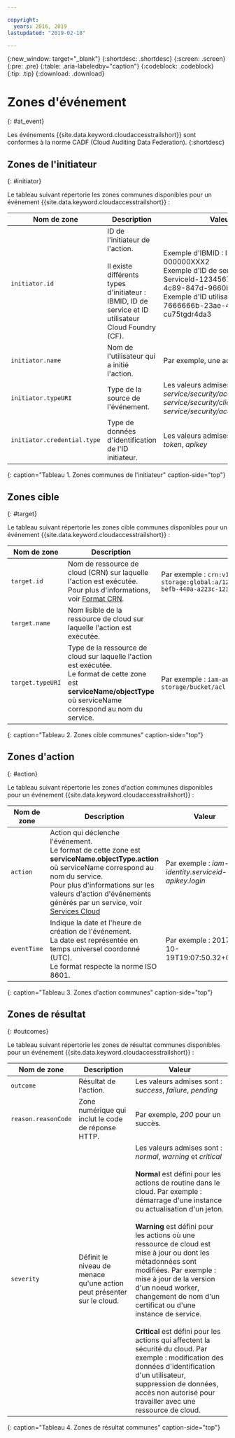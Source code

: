 ```yaml
---

copyright:
  years: 2016, 2019
lastupdated: "2019-02-18"

---
```


{:new_window: target="_blank"}
{:shortdesc: .shortdesc}
{:screen: .screen}
{:pre: .pre}
{:table: .aria-labeledby="caption"}
{:codeblock: .codeblock}
{:tip: .tip}
{:download: .download}



# Zones d'événement
{: #at_event}

Les événements {{site.data.keyword.cloudaccesstrailshort}} sont conformes à la norme CADF (Cloud Auditing Data Federation). 
{:shortdesc}

## Zones de l'initiateur
{: #initiator}

Le tableau suivant répertorie les zones communes disponibles pour un événement {{site.data.keyword.cloudaccesstrailshort}} :

| Nom de zone | Description | Valeur |
|------------|-------------|-------|
| `initiator.id` | ID de l'initiateur de l'action. </br></br>Il existe différents types d'initiateur : IBMID, ID de service et ID utilisateur Cloud Foundry (CF). | Exemple d'IBMID : IBMid-000000XXX2 </br>Exemple d'ID de service : iam-ServiceId-12345678-0165-4c89-847d-9660b1632e14 </br>Exemple d'ID utilisateur CF : 7666666b-23ae-4a34-8569-cu75tgdr4da3 |
| `initiator.name` | Nom de l'utilisateur qui a initié l'action. | Par exemple, une adresse e-mail. |
| `initiator.typeURI` | Type de la source de l'événement. | Les valeurs admises sont : *service/security/account/user*, *service/security/clientid*, *service/security/account/serviceid* |
| `initiator.credential.type` | Type de données d'identification de l'ID initiateur. | Les valeurs admises sont : *user*, *token*, *apikey* |
{: caption="Tableau 1. Zones communes de l'initiateur" caption-side="top"} 

  

## Zones cible
{: #target}

Le tableau suivant répertorie les zones cible communes disponibles pour un événement {{site.data.keyword.cloudaccesstrailshort}} :

| Nom de zone | Description | Valeur |
|------------|-------------|-------|
| `target.id` | Nom de ressource de cloud (CRN) sur laquelle l'action est exécutée. </br>Pour plus d'informations, voir [Format CRN](/docs/overview?topic=overview-format-crn#format). | Par exemple : `crn:v1:bluemix:public:cloud-object-storage:global:a/12345678e6232019c6567c9123456789:fr56et47-befb-440a-a223c-12345678dae1:bucket:bucket1` |
| `target.name` | Nom lisible de la ressource de cloud sur laquelle l'action est exécutée. |  |
| `target.typeURI` | Type de la ressource de cloud sur laquelle l'action est exécutée. </br>Le format de cette zone est **serviceName/objectType** où serviceName correspond au nom du service. | Par exemple : `iam-am/policy` ou `cloud-object-storage/bucket/acl` |
{: caption="Tableau 2. Zones cible communes" caption-side="top"} 


 
## Zones d'action
{: #action}

Le tableau suivant répertorie les zones d'action communes disponibles pour un événement {{site.data.keyword.cloudaccesstrailshort}} :

| Nom de zone | Description | Valeur |
|------------|-------------|-------|
| `action` | Action qui déclenche l'événement. </br>Le format de cette zone est **serviceName.objectType.action** où serviceName correspond au nom du service. </br>Pour plus d'informations sur les valeurs d'action d'événements générés par un service, voir <a href="/docs/services/cloud-activity-tracker/cloud_services.html#cloud_services">Services Cloud</a> | Par exemple : *iam-identity.serviceid-apikey.login* |
| `eventTime` | Indique la date et l'heure de création de l'événement. </br>La date est représentée en temps universel coordonné (UTC). </br>Le format respecte la norme ISO 8601. | Par exemple : 2017-10-19T19:07:50.32+0000 |
{: caption="Tableau 3. Zones d'action communes" caption-side="top"} 



## Zones de résultat
{: #outcomes}

Le tableau suivant répertorie les zones de résultat communes disponibles pour un événement {{site.data.keyword.cloudaccesstrailshort}} :

| Nom de zone | Description | Valeur |
|------------|-------------|-------|
| `outcome` | Résultat de l'action. | Les valeurs admises sont : *success*, *failure*, *pending* |
| `reason.reasonCode` | Zone numérique qui inclut le code de réponse HTTP. | Par exemple, *200* pour un succès. |
| `severity` | Définit le niveau de menace qu'une action peut présenter sur le cloud. | Les valeurs admises sont : *normal*, *warning* et *critical* </br></br>**Normal** est défini pour les actions de routine dans le cloud. Par exemple : démarrage d'une instance ou actualisation d'un jeton. </br></br>**Warning** est défini pour les actions où une ressource de cloud est mise à jour ou dont les métadonnées sont modifiées. Par exemple : mise à jour de la version d'un noeud worker, changement de nom d'un certificat ou d'une instance de service. </br></br>**Critical** est défini pour les actions qui affectent la sécurité du cloud. Par exemple : modification des données d'identification d'un utilisateur, suppression de données, accès non autorisé pour travailler avec une ressource de cloud. |
{: caption="Tableau 4. Zones de résultat communes" caption-side="top"} 


